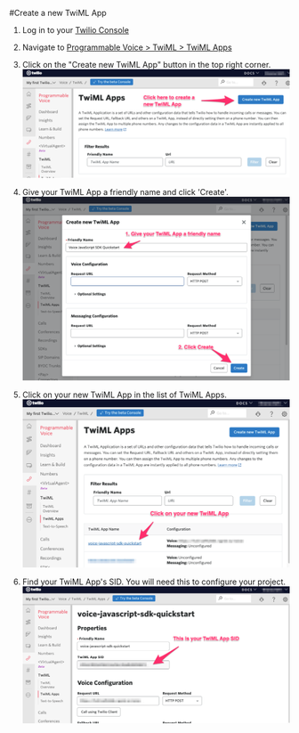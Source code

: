 #Create a new TwiML App

1. Log in to your [Twilio Console](https://www.twilio.com/console)

2. Navigate to [Programmable Voice > TwiML > TwiML Apps](https://www.twilio.com/console/voice/twiml/apps) 

3. Click on the "Create new TwiML App" button in the top right corner. 
![screenshot of "TwiML Apps" page](./TwiML_Apps_Console.png)

4. Give your TwiML App a friendly name and click 'Create'.
![screenshot of "Create a New TwiML App" page](./Create_new_TwiML_App.png)

5. Click on your new TwiML App in the list of TwiML Apps.
![screenshot of TwiML App list](./Select_TwiML_App_from_list.png)

6. Find your TwiML App's SID. You will need this to configure your project.
![screenshot of TwiML App information](./Find_your_TwiML_App_SID.png)